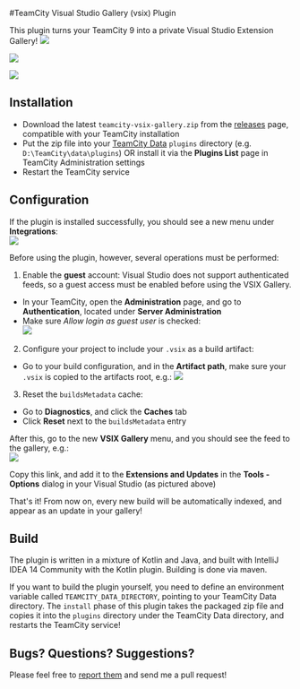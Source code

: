 
#TeamCity Visual Studio Gallery (vsix) Plugin

This plugin turns your TeamCity 9 into a private Visual Studio Extension Gallery! <a href="https://teamcity.jetbrains.com/project.html?projectId=TeamCityThirdPartyPlugins_TeamCityVsixGalleryPlugin&tab=projectOverview&guest=1"><img src="https://teamcity.jetbrains.com/app/rest/builds/buildType:(id:TeamCityThirdPartyPlugins_TeamCityVsixGalleryPlugin_Build)/statusIcon?guest=1" /></a>

![](http://i.imgur.com/NeUKH1A.png)

![](http://i.imgur.com/8pI0IMh.png)

## Installation

* Download the latest `teamcity-vsix-gallery.zip` from the [releases](../..//releases) page, compatible with your TeamCity installation
* Put the zip file into your [TeamCity Data](https://confluence.jetbrains.com/display/TCD9/TeamCity+Data+Directory) `plugins` directory (e.g. `D:\TeamCity\data\plugins`) OR install it via the **Plugins List** page in TeamCity Administration settings
* Restart the TeamCity service

## Configuration

If the plugin is installed successfully, you should see a new menu under **Integrations**:  
![](http://i.imgur.com/0qmnL8Y.png)

Before using the plugin, however, several operations must be performed:

1. Enable the **guest** account: Visual Studio does not support authenticated feeds, so a guest access must be enabled before using the VSIX Gallery.
  * In your TeamCity, open the **Administration** page, and go to **Authentication**, located under **Server Administration**
  * Make sure *Allow login as guest user* is checked:  
  ![](http://i.imgur.com/2MSK4cO.png)

2. Configure your project to include your `.vsix` as a build artifact:
  * Go to your build configuration, and in the **Artifact path**, make sure your `.vsix` is copied to the artifacts root, e.g.:
  ![](http://i.imgur.com/6eYH1vt.png)

3. Reset the `buildsMetadata` cache:
  * Go to **Diagnostics**, and click the **Caches** tab
  * Click **Reset** next to the `buildsMetadata` entry

After this, go to the new **VSIX Gallery** menu, and you should see the feed to the gallery, e.g.:  
![](http://i.imgur.com/36Wgi8x.png)

Copy this link, and add it to the **Extensions and Updates** in the **Tools - Options** dialog in your Visual Studio (as pictured above)

That's it! From now on, every new build will be automatically indexed, and appear as an update in your gallery!

## Build

The plugin is written in a mixture of Kotlin and Java, and built with IntelliJ IDEA 14 Community with the Kotlin plugin.
Building is done via maven.

If you want to build the plugin yourself, you need to define an environment variable called `TEAMCITY_DATA_DIRECTORY`, pointing to your TeamCity Data directory.
The `install` phase of this plugin takes the packaged zip file and copies it into the `plugins` directory under the TeamCity Data directory, and restarts the TeamCity service!

## Bugs? Questions? Suggestions?

Please feel free to [report them](../../issues) and send me a pull request!
